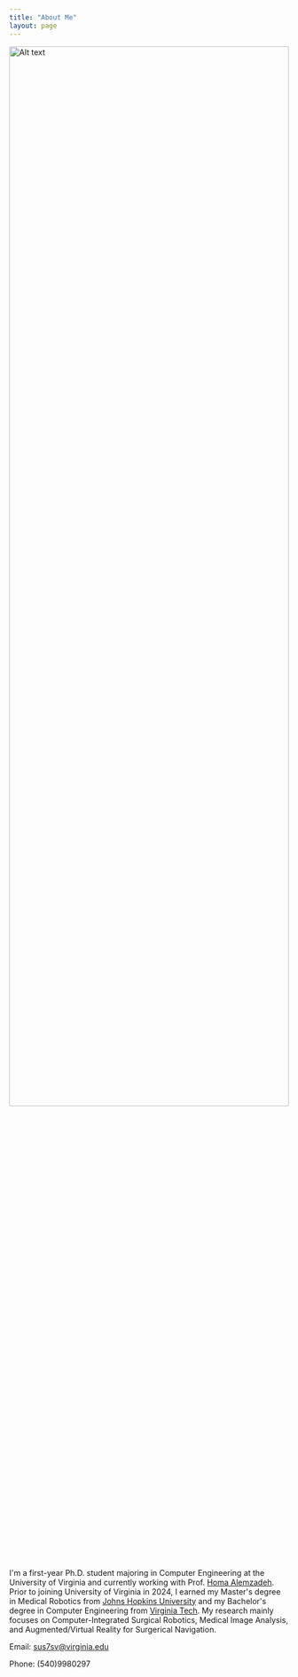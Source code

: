 ```yaml
---
title: "About Me"
layout: page
---
```


<img src="https://github.com/user-attachments/assets/9c012e63-0d54-48a3-a929-2c43409456c3" alt="Alt text" width="100%" height="70%"/>

I'm a first-year Ph.D. student majoring in Computer Engineering at the University of Virginia and currently working with Prof. [Homa Alemzadeh](https://homa-alem.github.io/index.html). Prior to joining University of Virginia in 2024, I earned my Master's degree in Medical Robotics from [Johns Hopkins University](https://lcsr.jhu.edu/) and my Bachelor's degree in Computer Engineering from [Virginia Tech](https://ece.vt.edu/). My research mainly focuses on Computer-Integrated Surgical Robotics, Medical Image Analysis, and Augmented/Virtual Reality for Surgerical Navigation. 


Email: sus7sv@virginia.edu

Phone: (540)9980297

